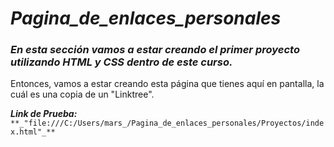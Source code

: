 # **_Pagina_de_enlaces_personales_**

### _En esta sección vamos a estar creando el primer proyecto utilizando HTML y CSS dentro de este curso._

Entonces, vamos a estar creando esta página que tienes aquí en pantalla, la cuál es una copia de un "Linktree". 

**_Link de Prueba:_** ```**_"file:///C:/Users/mars_/Pagina_de_enlaces_personales/Proyectos/index.html"_**```
